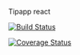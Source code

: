 Tipapp react

[![Build Status](https://travis-ci.org/voslartomas/tipapp-react.svg?branch=master)](https://travis-ci.org/voslartomas/tipapp-react)

[![Coverage Status](https://coveralls.io/repos/github/voslartomas/tipapp-react/badge.svg?branch=master)](https://coveralls.io/github/voslartomas/tipapp-react?branch=master)

